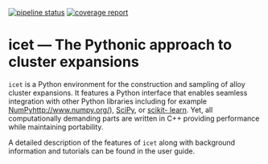 [![pipeline status](https://gitlab.com/icet/icet-dev/badges/master/pipeline.svg)](https://gitlab.com/icet/icet-dev/commits/master)
[![coverage report](https://gitlab.com/icet/icet-dev/badges/master/coverage.svg)](https://icet.gitlab.io/icet-dev/.test/coverage)


icet &mdash; The Pythonic approach to cluster expansions
========================================================

`icet` is a Python environment for the construction and sampling of alloy
cluster expansions. It features a Python interface that enables seamless
integration with other Python libraries including for example [NumPy](
href=")http://www.numpy.org/), [SciPy](https://www.scipy.org/), or [scikit-
learn](http://scikit-learn.org/). Yet, all computationally demanding parts are
written in C++ providing performance while maintaining portability.

A detailed description of the features of `icet` along with background
information and tutorials can be found in the user guide.
